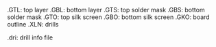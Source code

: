 .GTL: top layer
.GBL: bottom layer
.GTS: top solder mask
.GBS: bottom solder mask
.GTO: top silk screen
.GBO: bottom silk screen
.GKO: board outline
.XLN: drills

.dri: drill info file
